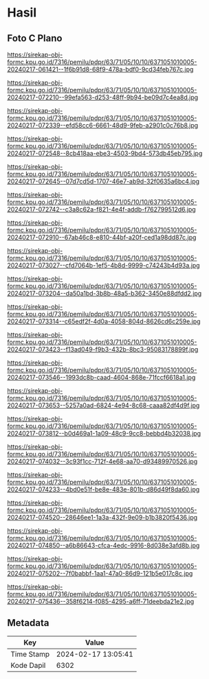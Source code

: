 # Hasil

## Foto C Plano

https://sirekap-obj-formc.kpu.go.id/7316/pemilu/pdpr/63/71/05/10/10/6371051010005-20240217-061421--1f6b91d8-68f9-478a-bdf0-9cd34feb767c.jpg

https://sirekap-obj-formc.kpu.go.id/7316/pemilu/pdpr/63/71/05/10/10/6371051010005-20240217-072210--99efa563-d253-48ff-9b94-be09d7c4ea8d.jpg

https://sirekap-obj-formc.kpu.go.id/7316/pemilu/pdpr/63/71/05/10/10/6371051010005-20240217-072339--efd58cc6-6661-48d9-9feb-a2901c0c76b8.jpg

https://sirekap-obj-formc.kpu.go.id/7316/pemilu/pdpr/63/71/05/10/10/6371051010005-20240217-072548--8cb418aa-ebe3-4503-9bd4-573db45eb795.jpg

https://sirekap-obj-formc.kpu.go.id/7316/pemilu/pdpr/63/71/05/10/10/6371051010005-20240217-072645--07d7cd5d-1707-46e7-ab9d-32f0635a6bc4.jpg

https://sirekap-obj-formc.kpu.go.id/7316/pemilu/pdpr/63/71/05/10/10/6371051010005-20240217-072742--c3a8c62a-f821-4e4f-addb-f762799512d6.jpg

https://sirekap-obj-formc.kpu.go.id/7316/pemilu/pdpr/63/71/05/10/10/6371051010005-20240217-072910--67ab46c8-e810-44bf-a20f-ced1a98dd87c.jpg

https://sirekap-obj-formc.kpu.go.id/7316/pemilu/pdpr/63/71/05/10/10/6371051010005-20240217-073027--cfd7064b-1ef5-4b8d-9999-c74243b4d93a.jpg

https://sirekap-obj-formc.kpu.go.id/7316/pemilu/pdpr/63/71/05/10/10/6371051010005-20240217-073204--da50a1bd-3b8b-48a5-b362-3450e88dfdd2.jpg

https://sirekap-obj-formc.kpu.go.id/7316/pemilu/pdpr/63/71/05/10/10/6371051010005-20240217-073314--c65edf2f-4d0a-4058-804d-8626cd6c259e.jpg

https://sirekap-obj-formc.kpu.go.id/7316/pemilu/pdpr/63/71/05/10/10/6371051010005-20240217-073423--f13ad049-f9b3-432b-8bc3-95083178899f.jpg

https://sirekap-obj-formc.kpu.go.id/7316/pemilu/pdpr/63/71/05/10/10/6371051010005-20240217-073546--1993dc8b-caad-4604-868e-71fccf6618a1.jpg

https://sirekap-obj-formc.kpu.go.id/7316/pemilu/pdpr/63/71/05/10/10/6371051010005-20240217-073653--5257a0ad-6824-4e94-8c68-caaa82df4d9f.jpg

https://sirekap-obj-formc.kpu.go.id/7316/pemilu/pdpr/63/71/05/10/10/6371051010005-20240217-073812--b0d469a1-1a09-48c9-9cc8-bebbd4b32038.jpg

https://sirekap-obj-formc.kpu.go.id/7316/pemilu/pdpr/63/71/05/10/10/6371051010005-20240217-074032--3c93f1cc-712f-4e68-aa70-d93489970526.jpg

https://sirekap-obj-formc.kpu.go.id/7316/pemilu/pdpr/63/71/05/10/10/6371051010005-20240217-074233--4bd0e51f-be8e-483e-801b-d86d49f8da60.jpg

https://sirekap-obj-formc.kpu.go.id/7316/pemilu/pdpr/63/71/05/10/10/6371051010005-20240217-074520--28646ee1-1a3a-432f-9e09-b1b3820f5436.jpg

https://sirekap-obj-formc.kpu.go.id/7316/pemilu/pdpr/63/71/05/10/10/6371051010005-20240217-074850--a6b86643-cfca-4edc-9916-8d038e3afd8b.jpg

https://sirekap-obj-formc.kpu.go.id/7316/pemilu/pdpr/63/71/05/10/10/6371051010005-20240217-075202--7f0babbf-1aa1-47a0-86d9-121b5e017c8c.jpg

https://sirekap-obj-formc.kpu.go.id/7316/pemilu/pdpr/63/71/05/10/10/6371051010005-20240217-075436--358f6214-f085-4295-a6ff-71deebda21e2.jpg


## Metadata

| Key        | Value               |
| ---------- | ------------------- |
| Time Stamp | 2024-02-17 13:05:41 |
| Kode Dapil | 6302                |



